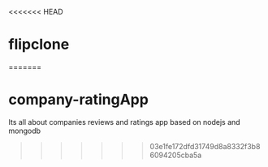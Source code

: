 <<<<<<< HEAD
# flipclone
=======
# company-ratingApp
Its all about companies reviews and ratings app based on nodejs and mongodb 
>>>>>>> 03e1fe172dfd31749d8a8332f3b86094205cba5a
